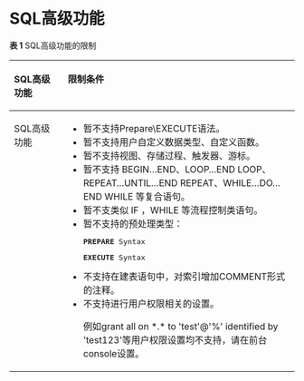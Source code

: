 # SQL高级功能<a name="ddm_03_0036"></a>

**表 1**  SQL高级功能的限制

<a name="table174811126823"></a>
<table><thead align="left"><tr id="zh-cn_topic_0169506650_row185011158101618"><th class="cellrowborder" valign="top" width="18.91%" id="mcps1.2.3.1.1"><p id="zh-cn_topic_0169506650_p150105817165"><a name="zh-cn_topic_0169506650_p150105817165"></a><a name="zh-cn_topic_0169506650_p150105817165"></a>SQL高级功能</p>
</th>
<th class="cellrowborder" valign="top" width="81.08999999999999%" id="mcps1.2.3.1.2"><p id="zh-cn_topic_0169506650_p950111587165"><a name="zh-cn_topic_0169506650_p950111587165"></a><a name="zh-cn_topic_0169506650_p950111587165"></a>限制条件</p>
</th>
</tr>
</thead>
<tbody><tr id="zh-cn_topic_0169506650_row6501115814168"><td class="cellrowborder" valign="top" width="18.91%" headers="mcps1.2.3.1.1 "><p id="zh-cn_topic_0169506650_p1650185810162"><a name="zh-cn_topic_0169506650_p1650185810162"></a><a name="zh-cn_topic_0169506650_p1650185810162"></a>SQL高级功能</p>
</td>
<td class="cellrowborder" valign="top" width="81.08999999999999%" headers="mcps1.2.3.1.2 "><a name="zh-cn_topic_0169506650_zh-cn_topic_0077295716_ul20319837651"></a><a name="zh-cn_topic_0169506650_zh-cn_topic_0077295716_ul20319837651"></a><ul id="zh-cn_topic_0169506650_zh-cn_topic_0077295716_ul20319837651"><li>暂不支持Prepare\EXECUTE语法。</li><li>暂不支持用户自定义数据类型、自定义函数。</li><li>暂不支持视图、存储过程、触发器、游标。</li><li>暂不支持 BEGIN…END、LOOP…END LOOP、REPEAT…UNTIL…END REPEAT、WHILE…DO…END WHILE 等复合语句。</li><li>暂不支类似 IF ，WHILE 等流程控制类语句。</li><li>暂不支持的预处理类型：<pre class="codeblock" id="zh-cn_topic_0169506650_cef9bbff750364676a9bea5dc93ce919e"><a name="zh-cn_topic_0169506650_cef9bbff750364676a9bea5dc93ce919e"></a><a name="zh-cn_topic_0169506650_cef9bbff750364676a9bea5dc93ce919e"></a><strong id="zh-cn_topic_0169506650_zh-cn_topic_0077295716_b61444361"><a name="zh-cn_topic_0169506650_zh-cn_topic_0077295716_b61444361"></a><a name="zh-cn_topic_0169506650_zh-cn_topic_0077295716_b61444361"></a>PREPARE</strong><span id="zh-cn_topic_0169506650_zh-cn_topic_0077295716_text16128342"><a name="zh-cn_topic_0169506650_zh-cn_topic_0077295716_text16128342"></a><a name="zh-cn_topic_0169506650_zh-cn_topic_0077295716_text16128342"></a> Syntax</span></pre>
<pre class="codeblock" id="zh-cn_topic_0169506650_c5ff0a3f6f082447cb47dfdaf3f78be06"><a name="zh-cn_topic_0169506650_c5ff0a3f6f082447cb47dfdaf3f78be06"></a><a name="zh-cn_topic_0169506650_c5ff0a3f6f082447cb47dfdaf3f78be06"></a><strong id="zh-cn_topic_0169506650_zh-cn_topic_0077295716_b31327292"><a name="zh-cn_topic_0169506650_zh-cn_topic_0077295716_b31327292"></a><a name="zh-cn_topic_0169506650_zh-cn_topic_0077295716_b31327292"></a>EXECUTE</strong><span id="zh-cn_topic_0169506650_zh-cn_topic_0077295716_text13510176"><a name="zh-cn_topic_0169506650_zh-cn_topic_0077295716_text13510176"></a><a name="zh-cn_topic_0169506650_zh-cn_topic_0077295716_text13510176"></a> Syntax</span></pre>
</li><li>不支持在建表语句中，对索引增加COMMENT形式的注释。</li><li>不支持进行用户权限相关的设置。<p id="zh-cn_topic_0169506650_zh-cn_topic_0077295716_p466823514620"><a name="zh-cn_topic_0169506650_zh-cn_topic_0077295716_p466823514620"></a><a name="zh-cn_topic_0169506650_zh-cn_topic_0077295716_p466823514620"></a>例如grant all on *.* to 'test'@'%' identified by 'test123'等用户权限设置均不支持，请在前台console设置。</p>
</li></ul>
</td>
</tr>
</tbody>
</table>

